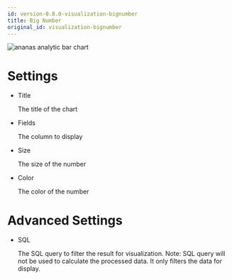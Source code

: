```yaml
---
id: version-0.8.0-visualization-bignumber
title: Big Number
original_id: visualization-bignumber
---
```


![ananas analytic bar chart](assets/bignumber.png)


# Settings

- Title

  The title of the chart

- Fields

  The column to display

- Size

  The size of the number

- Color

  The color of the number

# Advanced Settings

- SQL

  The SQL query to filter the result for visualization. Note: SQL query will not be used to calculate the processed data. It only filters the data for display.
